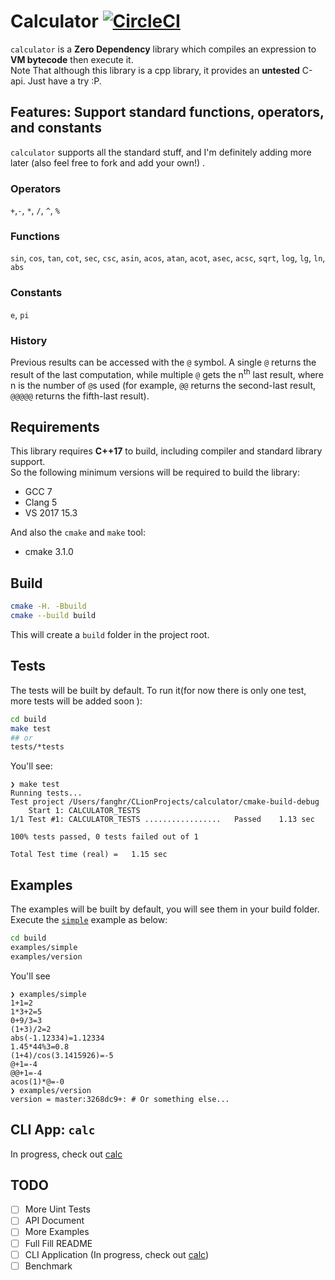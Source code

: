 # Calculator [![CircleCI](https://circleci.com/gh/chfanghr/calculator.svg?style=svg)](https://circleci.com/gh/chfanghr/calculator)
`calculator` is a **Zero Dependency** library which compiles an expression to **VM bytecode** then execute it. <br>
Note That although this library is a cpp library, it provides an **untested** C-api. Just have a try :P.

## Features: Support standard functions, operators, and constants
`calculator` supports all the standard stuff, and I'm definitely adding more later (also feel free to fork and add
 your own!) .
 
 ### Operators
 `+`,`-`, `*`, `/`, `^`, `%`
 
 ### Functions
 `sin`, `cos`, `tan`, `cot`, `sec`, `csc`, `asin`, `acos`, `atan`, `acot`, `asec`, `acsc`, `sqrt`, `log`, `lg`, `ln`, `abs`
 
 ### Constants
 `e`, `pi`
 
 ### History
 Previous results can be accessed with the `@` symbol. A single `@` returns the result of the last computation, while
  multiple `@` gets the n<sup>th</sup> last result, where n is the number of `@`s used (for example, `@@` returns the
   second-last result, `@@@@@` returns the fifth-last result).
 
## Requirements
This library requires **C++17** to build, including compiler and standard library support. <br>
So the following minimum versions will be required to build the library:
* GCC 7
* Clang 5
* VS 2017 15.3

And also the `cmake` and `make` tool:
* cmake 3.1.0
 
## Build
```bash
cmake -H. -Bbuild
cmake --build build
```
This will create a `build` folder in the project root.

## Tests
The tests will be built by default. To run it(for now there is only one test, more tests will be added soon ):
```bash
cd build
make test
## or
tests/*tests
```
You'll see:
```
❯ make test
Running tests...
Test project /Users/fanghr/CLionProjects/calculator/cmake-build-debug
    Start 1: CALCULATOR_TESTS
1/1 Test #1: CALCULATOR_TESTS .................   Passed    1.13 sec

100% tests passed, 0 tests failed out of 1

Total Test time (real) =   1.15 sec
```

## Examples
The examples will be built by default, you will see them in your build folder.<br>
Execute the [`simple`](examples/simple/simple.cc) example as below:

```bash
cd build
examples/simple
examples/version
``` 
You'll see
```
❯ examples/simple
1+1=2
1*3+2=5
0+9/3=3
(1+3)/2=2
abs(-1.12334)=1.12334
1.45*44%3=0.8
(1+4)/cos(3.1415926)=-5
@+1=-4
@@+1=-4
acos(1)*@=-0
❯ examples/version
version = master:3268dc9+: # Or something else...
```

## CLI App: `calc`
In progress, check out [calc](cmd/calc/README.md)

## TODO
- [ ] More Uint Tests
- [ ] API Document
- [ ] More Examples
- [ ] Full Fill README
- [ ] CLI Application (In progress, check out [calc](cmd/calc/README.md))
- [ ] Benchmark
